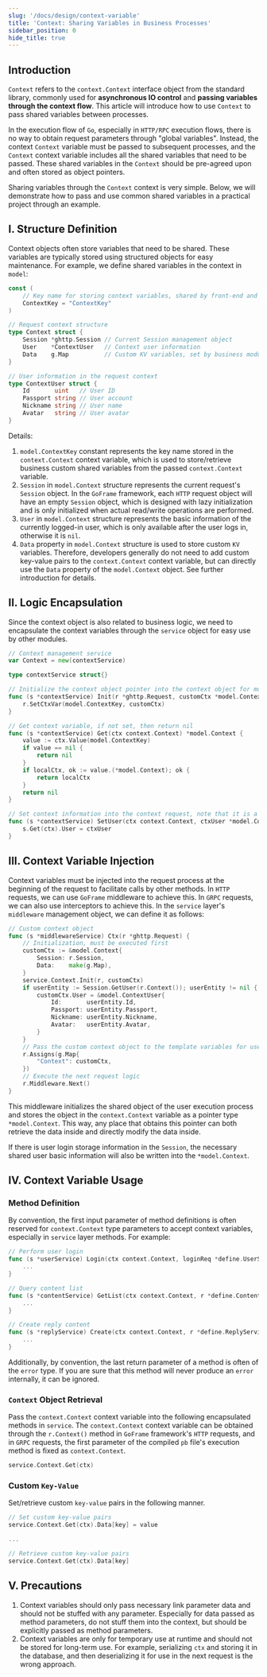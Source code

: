 ```yaml
---
slug: '/docs/design/context-variable'
title: 'Context: Sharing Variables in Business Processes'
sidebar_position: 0
hide_title: true
---
```


## Introduction

`Context` refers to the `context.Context` interface object from the standard library, commonly used for **asynchronous IO control** and **passing variables through the context flow**. This article will introduce how to use `Context` to pass shared variables between processes.

In the execution flow of `Go`, especially in `HTTP/RPC` execution flows, there is no way to obtain request parameters through "global variables". Instead, the context `Context` variable must be passed to subsequent processes, and the `Context` context variable includes all the shared variables that need to be passed. These shared variables in the `Context` should be pre-agreed upon and often stored as object pointers.

Sharing variables through the `Context` context is very simple. Below, we will demonstrate how to pass and use common shared variables in a practical project through an example.

## I. Structure Definition

Context objects often store variables that need to be shared. These variables are typically stored using structured objects for easy maintenance. For example, we define shared variables in the context in `model`:

```go
const (
    // Key name for storing context variables, shared by front-end and back-end systems
    ContextKey = "ContextKey"
)

// Request context structure
type Context struct {
    Session *ghttp.Session // Current Session management object
    User    *ContextUser   // Context user information
    Data    g.Map          // Custom KV variables, set by business modules as needed, not fixed
}

// User information in the request context
type ContextUser struct {
    Id       uint   // User ID
    Passport string // User account
    Nickname string // User name
    Avatar   string // User avatar
}
```

Details:

1. `model.ContextKey` constant represents the key name stored in the `context.Context` context variable, which is used to store/retrieve business custom shared variables from the passed `context.Context` variable.
2. `Session` in `model.Context` structure represents the current request's `Session` object. In the `GoFrame` framework, each `HTTP` request object will have an empty `Session` object, which is designed with lazy initialization and is only initialized when actual read/write operations are performed.
3. `User` in `model.Context` structure represents the basic information of the currently logged-in user, which is only available after the user logs in, otherwise it is `nil`.
4. `Data` property in `model.Context` structure is used to store custom `KV` variables. Therefore, developers generally do not need to add custom key-value pairs to the `context.Context` context variable, but can directly use the `Data` property of the `model.Context` object. See further introduction for details.

## II. Logic Encapsulation

Since the context object is also related to business logic, we need to encapsulate the context variables through the `service` object for easy use by other modules.

```go
// Context management service
var Context = new(contextService)

type contextService struct{}

// Initialize the context object pointer into the context object for modification in subsequent request processes.
func (s *contextService) Init(r *ghttp.Request, customCtx *model.Context) {
    r.SetCtxVar(model.ContextKey, customCtx)
}

// Get context variable, if not set, then return nil
func (s *contextService) Get(ctx context.Context) *model.Context {
    value := ctx.Value(model.ContextKey)
    if value == nil {
        return nil
    }
    if localCtx, ok := value.(*model.Context); ok {
        return localCtx
    }
    return nil
}

// Set context information into the context request, note that it is a complete override
func (s *contextService) SetUser(ctx context.Context, ctxUser *model.ContextUser) {
    s.Get(ctx).User = ctxUser
}
```

## III. Context Variable Injection

Context variables must be injected into the request process at the beginning of the request to facilitate calls by other methods. In `HTTP` requests, we can use `GoFrame` middleware to achieve this. In `GRPC` requests, we can also use interceptors to achieve this. In the `service` layer's `middleware` management object, we can define it as follows:

```go
// Custom context object
func (s *middlewareService) Ctx(r *ghttp.Request) {
    // Initialization, must be executed first
    customCtx := &model.Context{
        Session: r.Session,
        Data:    make(g.Map),
    }
    service.Context.Init(r, customCtx)
    if userEntity := Session.GetUser(r.Context()); userEntity != nil {
        customCtx.User = &model.ContextUser{
            Id:       userEntity.Id,
            Passport: userEntity.Passport,
            Nickname: userEntity.Nickname,
            Avatar:   userEntity.Avatar,
        }
    }
    // Pass the custom context object to the template variables for use
    r.Assigns(g.Map{
        "Context": customCtx,
    })
    // Execute the next request logic
    r.Middleware.Next()
}
```

This middleware initializes the shared object of the user execution process and stores the object in the `context.Context` variable as a pointer type `*model.Context`. This way, any place that obtains this pointer can both retrieve the data inside and directly modify the data inside.

If there is user login storage information in the `Session`, the necessary shared user basic information will also be written into the `*model.Context`.

## IV. Context Variable Usage

### Method Definition

By convention, the first input parameter of method definitions is often reserved for `context.Context` type parameters to accept context variables, especially in `service` layer methods. For example:

```go
// Perform user login
func (s *userService) Login(ctx context.Context, loginReq *define.UserServiceLoginReq) error {
    ...
}

// Query content list
func (s *contentService) GetList(ctx context.Context, r *define.ContentServiceGetListReq) (*define.ContentServiceGetListRes, error) {
    ...
}

// Create reply content
func (s *replyService) Create(ctx context.Context, r *define.ReplyServiceCreateReq) error {
    ...
}
```

Additionally, by convention, the last return parameter of a method is often of the `error` type. If you are sure that this method will never produce an `error` internally, it can be ignored.

### `Context` Object Retrieval

Pass the `context.Context` context variable into the following encapsulated methods in `service`. The `context.Context` context variable can be obtained through the `r.Context()` method in `GoFrame` framework's `HTTP` requests, and in `GRPC` requests, the first parameter of the compiled `pb` file's execution method is fixed as `context.Context`.

```go
service.Context.Get(ctx)
```

### Custom `Key-Value`

Set/retrieve custom `key-value` pairs in the following manner.

```go
// Set custom key-value pairs
service.Context.Get(ctx).Data[key] = value

...

// Retrieve custom key-value pairs
service.Context.Get(ctx).Data[key]
```

## V. Precautions

1. Context variables should only pass necessary link parameter data and should not be stuffed with any parameter. Especially for data passed as method parameters, do not stuff them into the context, but should be explicitly passed as method parameters.
2. Context variables are only for temporary use at runtime and should not be stored for long-term use. For example, serializing `ctx` and storing it in the database, and then deserializing it for use in the next request is the wrong approach.
